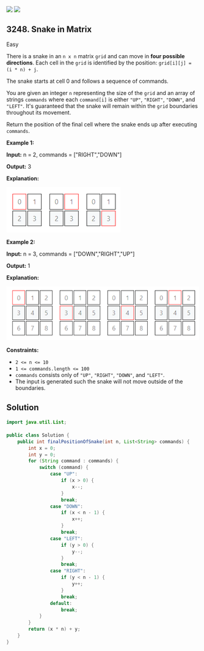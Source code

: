 [![](https://img.shields.io/github/stars/javadev/LeetCode-in-Java?label=Stars&style=flat-square)](https://github.com/javadev/LeetCode-in-Java)
[![](https://img.shields.io/github/forks/javadev/LeetCode-in-Java?label=Fork%20me%20on%20GitHub%20&style=flat-square)](https://github.com/javadev/LeetCode-in-Java/fork)

## 3248\. Snake in Matrix

Easy

There is a snake in an `n x n` matrix `grid` and can move in **four possible directions**. Each cell in the `grid` is identified by the position: `grid[i][j] = (i * n) + j`.

The snake starts at cell 0 and follows a sequence of commands.

You are given an integer `n` representing the size of the `grid` and an array of strings `commands` where each `command[i]` is either `"UP"`, `"RIGHT"`, `"DOWN"`, and `"LEFT"`. It's guaranteed that the snake will remain within the `grid` boundaries throughout its movement.

Return the position of the final cell where the snake ends up after executing `commands`.

**Example 1:**

**Input:** n = 2, commands = ["RIGHT","DOWN"]

**Output:** 3

**Explanation:**

![image](image01.png)

**Example 2:**

**Input:** n = 3, commands = ["DOWN","RIGHT","UP"]

**Output:** 1

**Explanation:**

![image](image02.png)

**Constraints:**

*   `2 <= n <= 10`
*   `1 <= commands.length <= 100`
*   `commands` consists only of `"UP"`, `"RIGHT"`, `"DOWN"`, and `"LEFT"`.
*   The input is generated such the snake will not move outside of the boundaries.

## Solution

```java
import java.util.List;

public class Solution {
    public int finalPositionOfSnake(int n, List<String> commands) {
        int x = 0;
        int y = 0;
        for (String command : commands) {
            switch (command) {
                case "UP":
                    if (x > 0) {
                        x--;
                    }
                    break;
                case "DOWN":
                    if (x < n - 1) {
                        x++;
                    }
                    break;
                case "LEFT":
                    if (y > 0) {
                        y--;
                    }
                    break;
                case "RIGHT":
                    if (y < n - 1) {
                        y++;
                    }
                    break;
                default:
                    break;
            }
        }
        return (x * n) + y;
    }
}
```